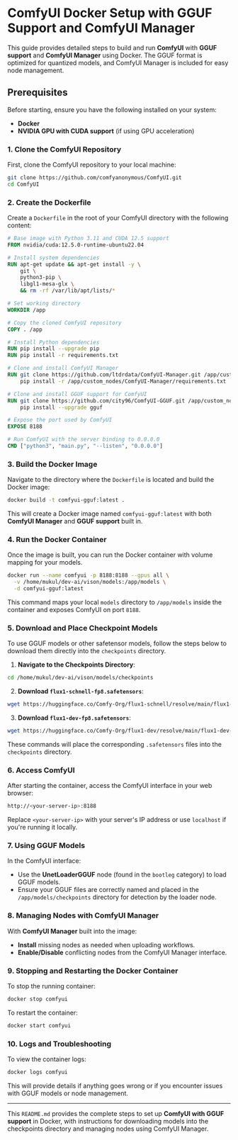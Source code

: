 
# ComfyUI Docker Setup with GGUF Support and ComfyUI Manager

This guide provides detailed steps to build and run **ComfyUI** with **GGUF support** and **ComfyUI Manager** using Docker. The GGUF format is optimized for quantized models, and ComfyUI Manager is included for easy node management.

## Prerequisites

Before starting, ensure you have the following installed on your system:

- **Docker**
- **NVIDIA GPU with CUDA support** (if using GPU acceleration)

### 1. Clone the ComfyUI Repository

First, clone the ComfyUI repository to your local machine:

```bash
git clone https://github.com/comfyanonymous/ComfyUI.git
cd ComfyUI
```

### 2. Create the Dockerfile

Create a `Dockerfile` in the root of your ComfyUI directory with the following content:



```Dockerfile
# Base image with Python 3.11 and CUDA 12.5 support
FROM nvidia/cuda:12.5.0-runtime-ubuntu22.04

# Install system dependencies
RUN apt-get update && apt-get install -y \
    git \
    python3-pip \
    libgl1-mesa-glx \
    && rm -rf /var/lib/apt/lists/*

# Set working directory
WORKDIR /app

# Copy the cloned ComfyUI repository
COPY . /app

# Install Python dependencies
RUN pip install --upgrade pip
RUN pip install -r requirements.txt

# Clone and install ComfyUI Manager
RUN git clone https://github.com/ltdrdata/ComfyUI-Manager.git /app/custom_nodes/ComfyUI-Manager && \
    pip install -r /app/custom_nodes/ComfyUI-Manager/requirements.txt

# Clone and install GGUF support for ComfyUI
RUN git clone https://github.com/city96/ComfyUI-GGUF.git /app/custom_nodes/ComfyUI-GGUF && \
    pip install --upgrade gguf

# Expose the port used by ComfyUI
EXPOSE 8188

# Run ComfyUI with the server binding to 0.0.0.0
CMD ["python3", "main.py", "--listen", "0.0.0.0"]
```



### 3. Build the Docker Image

Navigate to the directory where the `Dockerfile` is located and build the Docker image:

```bash
docker build -t comfyui-gguf:latest .
```

This will create a Docker image named `comfyui-gguf:latest` with both **ComfyUI Manager** and **GGUF support** built in.

### 4. Run the Docker Container

Once the image is built, you can run the Docker container with volume mapping for your models.

```bash
docker run --name comfyui -p 8188:8188 --gpus all \
  -v /home/mukul/dev-ai/vison/models:/app/models \
  -d comfyui-gguf:latest
```

This command maps your local `models` directory to `/app/models` inside the container and exposes ComfyUI on port `8188`.

### 5. Download and Place Checkpoint Models

To use GGUF models or other safetensor models, follow the steps below to download them directly into the `checkpoints` directory.

1. **Navigate to the Checkpoints Directory**:
```bash
cd /home/mukul/dev-ai/vison/models/checkpoints
```

2. **Download `flux1-schnell-fp8.safetensors`**:
```bash
wget https://huggingface.co/Comfy-Org/flux1-schnell/resolve/main/flux1-schnell-fp8.safetensors?download=true -O flux1-schnell-fp8.safetensors
```

3. **Download `flux1-dev-fp8.safetensors`**:
```bash
wget https://huggingface.co/Comfy-Org/flux1-dev/resolve/main/flux1-dev-fp8.safetensors?download=true -O flux1-dev-fp8.safetensors
```

These commands will place the corresponding `.safetensors` files into the `checkpoints` directory.

### 6. Access ComfyUI

After starting the container, access the ComfyUI interface in your web browser:

```bash
http://<your-server-ip>:8188
```

Replace `<your-server-ip>` with your server's IP address or use `localhost` if you're running it locally.

### 7. Using GGUF Models

In the ComfyUI interface:
- Use the **UnetLoaderGGUF** node (found in the `bootleg` category) to load GGUF models.
- Ensure your GGUF files are correctly named and placed in the `/app/models/checkpoints` directory for detection by the loader node.

### 8. Managing Nodes with ComfyUI Manager

With **ComfyUI Manager** built into the image:
- **Install** missing nodes as needed when uploading workflows.
- **Enable/Disable** conflicting nodes from the ComfyUI Manager interface.

### 9. Stopping and Restarting the Docker Container

To stop the running container:

```bash
docker stop comfyui
```

To restart the container:

```bash
docker start comfyui
```

### 10. Logs and Troubleshooting

To view the container logs:

```bash
docker logs comfyui
```

This will provide details if anything goes wrong or if you encounter issues with GGUF models or node management.

---

This `README.md` provides the complete steps to set up **ComfyUI with GGUF support** in Docker, with instructions for downloading models into the checkpoints directory and managing nodes using ComfyUI Manager.